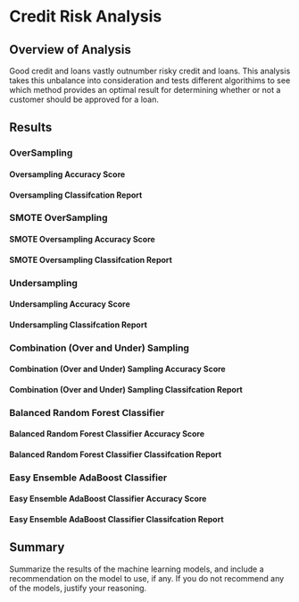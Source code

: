 # Credit Risk Analysis

## Overview of Analysis
Good credit and loans vastly outnumber risky credit and loans. This analysis takes this unbalance into consideration and tests different algorithims to see which method provides an optimal result for determining whether or not a customer should be approved for a loan.

## Results

### OverSampling

#### Oversampling Accuracy  Score


####  Oversampling Classifcation Report



### SMOTE OverSampling

#### SMOTE Oversampling Accuracy  Score


#### SMOTE Oversampling Classifcation Report



### Undersampling

#### Undersampling Accuracy  Score


#### Undersampling Classifcation Report



### Combination (Over and Under) Sampling

#### Combination (Over and Under) Sampling Accuracy  Score


#### Combination (Over and Under) Sampling Classifcation Report



### Balanced Random Forest Classifier

#### Balanced Random Forest Classifier Accuracy  Score


#### Balanced Random Forest Classifier Classifcation Report



### Easy Ensemble AdaBoost Classifier

#### Easy Ensemble AdaBoost Classifier Accuracy  Score


#### Easy Ensemble AdaBoost Classifier Classifcation Report

## Summary
Summarize the results of the machine learning models, and include a recommendation on the model to use, if any. If you do not recommend any of the models, justify your reasoning.
